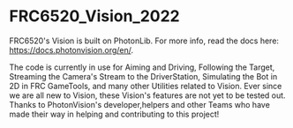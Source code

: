 # FRC6520_Vision_2022
 
FRC6520's Vision is built on PhotonLib. For more info, read the docs here: https://docs.photonvision.org/en/.

The code is currently in use for Aiming and Driving, Following the Target, Streaming the Camera's Stream to the DriverStation, Simulating the Bot in 2D in FRC GameTools, and many other Utilities related to Vision. Ever since we are all new to Vision, these Vision's features are not yet to be tested out. Thanks to PhotonVision's developer,helpers and other Teams who have made their way in helping and contributing to this project!  
